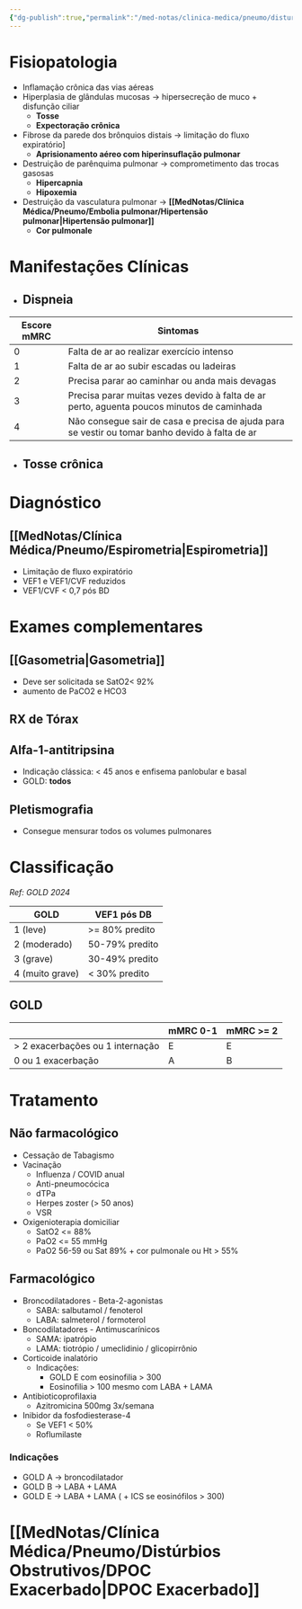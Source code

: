 ```yaml
---
{"dg-publish":true,"permalink":"/med-notas/clinica-medica/pneumo/disturbios-obstrutivos/dpoc/"}
---
```


# Fisiopatologia
- Inflamação crônica das vias aéreas
- Hiperplasia de glândulas mucosas -> hipersecreção de muco + disfunção ciliar
	- **Tosse**
	- **Expectoração crônica**
- Fibrose da parede dos brônquios distais -> limitação do fluxo expiratório]
	- **Aprisionamento aéreo com hiperinsuflação pulmonar**
- Destruição de parênquima pulmonar -> comprometimento das trocas gasosas
	- **Hipercapnia**
	- **Hipoxemia**
- Destruição da vasculatura pulmonar -> **[[MedNotas/Clínica Médica/Pneumo/Embolia pulmonar/Hipertensão pulmonar\|Hipertensão pulmonar]]**
	- **Cor pulmonale**

# Manifestações Clínicas
- ## Dispneia
| Escore mMRC | Sintomas |
| ---- | ---- |
| 0 | Falta de ar ao realizar exercício intenso |
| 1 | Falta de ar ao subir escadas ou ladeiras |
| 2 | Precisa parar ao caminhar ou anda mais devagas |
| 3 | Precisa parar muitas vezes devido à falta de ar perto, aguenta poucos minutos de caminhada |
| 4 | Não consegue sair de casa e precisa de ajuda para se vestir ou tomar banho devido à falta de ar |
- ## Tosse crônica

# Diagnóstico
## [[MedNotas/Clínica Médica/Pneumo/Espirometria\|Espirometria]]
- Limitação de fluxo expiratório
- VEF1 e VEF1/CVF reduzidos
- VEF1/CVF < 0,7 pós BD

# Exames complementares
## [[Gasometria\|Gasometria]]
- Deve ser solicitada se SatO2< 92%
- aumento de PaCO2 e HCO3
## RX de Tórax
## Alfa-1-antitripsina
- Indicação clássica: < 45 anos e enfisema panlobular e basal
- GOLD: **todos**
## Pletismografia
- Consegue mensurar todos os volumes pulmonares

# Classificação
*Ref: GOLD 2024*

| GOLD | VEF1 pós DB |
| ---- | ---- |
| 1 (leve) | >= 80% predito |
| 2 (moderado) | 50-79% predito |
| 3 (grave) | 30-49% predito |
| 4 (muito grave) | < 30% predito |
## GOLD
|  | mMRC 0-1 | mMRC >= 2 |
| ---- | ---- | ---- |
| > 2 exacerbações ou 1 internação | E | E |
| 0 ou 1 exacerbação | A | B |


# Tratamento
## Não farmacológico
- Cessação de Tabagismo
- Vacinação
	- Influenza / COVID anual
	- Anti-pneumocócica
	- dTPa
	- Herpes zoster (> 50 anos)
	- VSR
- Oxigenioterapia domiciliar
	- SatO2 <= 88%
	- PaO2 <= 55 mmHg
	- PaO2 56-59 ou Sat 89% + cor pulmonale ou Ht > 55%
## Farmacológico
- Broncodilatadores - Beta-2-agonistas
	- SABA: salbutamol / fenoterol
	- LABA: salmeterol / formoterol
- Boncodilatadores - Antimuscarínicos
	- SAMA: ipatrópio
	- LAMA: tiotrópio / umeclidinio / glicopirrônio
- Corticoide inalatório
	- Indicações: 
		- GOLD E com eosinofilia > 300
		- Eosinofilia > 100 mesmo com LABA + LAMA
- Antibioticoprofilaxia
	- Azitromicina 500mg 3x/semana
- Inibidor da fosfodiesterase-4
	- Se VEF1 < 50%
	- Roflumilaste
### Indicações
- GOLD A -> broncodilatador
- GOLD B -> LABA + LAMA
- GOLD E -> LABA + LAMA ( + ICS se eosinófilos > 300)

# [[MedNotas/Clínica Médica/Pneumo/Distúrbios Obstrutivos/DPOC Exacerbado\|DPOC Exacerbado]]